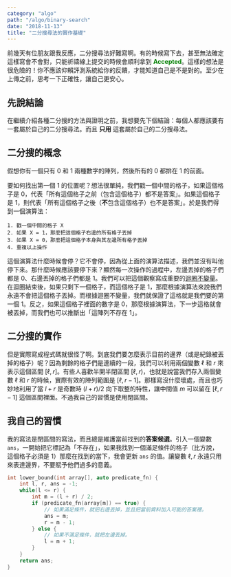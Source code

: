 ```yaml
---
category: "algo"
path: "/algo/binary-search"
date: "2018-11-13"
title: "二分搜尋法的實作基礎"
---
```


前幾天有位朋友跟我反應，二分搜尋法好難寫啊。有的時候寫下去，甚至無法確定這樣寫會不會對，只能祈禱線上提交的時候會順利拿到 <span style='color:green'><b>Accepted</b></span>。這樣的想法是很危險的！你不應該仰賴評測系統給你的反饋，才能知道自己是不是對的。至少在上傳之前，思考一下正確性，讓自己更安心。

## 先說結論

在繼續介紹各種二分搜的方法與證明之前，我想要先下個結論：每個人都應該要有一套屬於自己的二分搜尋法。而且 **只用** 這套屬於自己的二分搜尋法。

## 二分搜的概念

假想你有一個只有 0 和 1 兩種數字的陣列，然後所有的 0 都排在 1 的前面。 

<display array
    fixedwidth
    data='[0, 0, 0, 0, 1, 1, 1, 1, 1, 1]'></display>

要如何找出第一個 1 的位置呢？想法很單純，我們戳一個中間的格子，如果這個格子是 0，代表「所有這個格子之前（包含這個格子）都不是答案」。如果這個格子是 1，則代表「所有這個格子之後（**不**包含這個格子）也不是答案」。於是我們得到一個演算法：

```
1. 戳一個中間的格子 X
2. 如果 X = 1，那麼把這個格子右邊的所有格子丟掉
3. 如果 X = 0，那麼把這個格子本身與其左邊所有格子丟掉
4. 重複以上操作
```

這個演算法什麼時候會停？它不會停，因為從上面的演算法描述，我們並沒有叫他停下來。那什麼時候應該要停下來？顯然每一次操作的過程中，左邊丟掉的格子們都是 0、右邊丟掉的格子們都是 1。我們可以把這個觀察寫成重要的[迴圈不變量](https://en.wikipedia.org/wiki/Loop_invariant)。在迴圈結束後，如果只剩下一個格子，而這個格子是 1，那麼根據演算法來說我們永遠不會把這個格子丟掉。而根據迴圈不變量，我們就保證了這格就是我們要的第一個 1。反之，如果這個格子裡面的數字是 0，那麼根據演算法，下一步這格就會被丟掉，而我們也可以推斷出「這陣列不存在 1」。

## 二分搜的實作

但是實際寫成程式碼就很怪了啊。到底我們要怎麼表示目前的邊界（或是紀錄被丟掉的格子）呢？因為剩餘的格子們是連續的一段，我們可以利用兩個變數 $\ell$ 和 $r$ 來表示這個區間 $[\ell, r]$。有些人喜歡半開半閉區間 $[\ell, r)$，也就是說當我們存入兩個變數 $\ell$ 和 $r$ 的時候，實際有效的陣列範圍是 $[\ell, r-1]$。那樣寫沒什麼壞處，而且也巧妙地利用了當 $l+r$ 是奇數時 $(l+r)/2$ 向下取整的特性，讓中間值 $m$ 可以留在 $[\ell, r-1]$ 這個區間裡面。不過我自己的習慣是使用閉區間。



## 我自己的習慣

我的寫法是閉區間的寫法，而且總是維護當前找到的**答案候選**。引入一個變數 `ans`，一開始把它標記為「不存在」，如果我找到一個滿足條件的格子（比方說，這個格子必須是 1）那麼在找到的當下，我會更新 `ans` 的值。讓變數 $\ell, r$ 永遠只用來表達邊界，不要賦予他們過多的意義。

```cpp
int lower_bound(int array[], auto predicate_fn) {
    int l, r, ans = -1;
    while(l <= r) {
        int m = (l + r) / 2;
        if (predicate_fn(array[m]) == true) {
            // 如果滿足條件，就把右邊丟掉，並且把當前資料加入可能的答案裡。
            ans = m;
            r = m - 1;
        } else {
            // 如果不滿足條件，就把左邊丟掉。
            l = m + 1;
        }
    }
    return ans;
}
```
